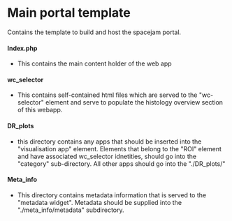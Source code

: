# Main portal template
Contains the template to build and host the spacejam portal.

#### Index.php
- This contains the main content holder of the web app

#### wc_selector
- This contains self-contained html files which are served to the "wc-selector" element and serve to populate the histology overview section of this webapp. 

#### DR_plots
- this directory contains any apps that should be inserted into the "visualisation app" element. Elements that belong to the "ROI" element and have associated wc_selector idnetities, should go into the "category" sub-directory. All other apps should go into the "./DR_plots/"

#### Meta_info
- This directory contains metadata information that is served to the "metadata widget". Metadata should be supplied into the "./meta_info/metadata" subdirectory.
